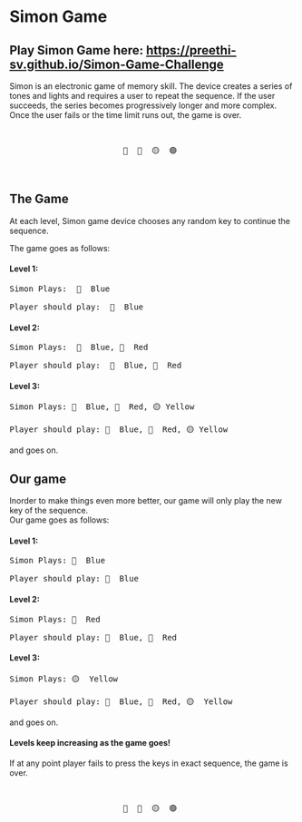 # Simon Game

## Play Simon Game here: https://preethi-sv.github.io/Simon-Game-Challenge

Simon is an electronic game of memory skill. The device creates a series of tones and lights and requires a user to repeat the sequence. If the user succeeds, the series becomes progressively longer and more complex. Once the user fails or the time limit runs out, the game is over. 
<pre> <p align="center"> 🔵  🔴  🟡  🟢  </p> </pre> 

## The Game 
At each level, Simon game device chooses any random key to continue the sequence.
<br>

The game goes as follows:

#### Level 1:
<pre>Simon Plays:  🔵  Blue <br>
Player should play:  🔵  Blue</pre>

#### Level 2:
<pre>Simon Plays:  🔵  Blue, 🔴  Red  <br> 
Player should play:  🔵  Blue, 🔴  Red </pre>

#### Level 3:
<pre>Simon Plays: 🔵  Blue, 🔴  Red, 🟡 Yellow <br> 
Player should play: 🔵  Blue, 🔴  Red, 🟡 Yellow</pre>

and goes on.

## Our game

Inorder to make things even more better, our game will only play the new key of the sequence.
<br>
Our game goes as follows:

#### Level 1:
<pre>Simon Plays: 🔵  Blue <br> 
Player should play: 🔵  Blue</pre>

#### Level 2:
<pre>Simon Plays: 🔴  Red <br> 
Player should play: 🔵  Blue, 🔴  Red</pre>

#### Level 3:
<pre>Simon Plays: 🟡  Yellow <br> 
Player should play: 🔵  Blue, 🔴  Red, 🟡  Yellow </pre>

and goes on.

#### Levels keep increasing as the game goes!
If at any point player fails to press the keys in exact sequence, the game is over.
<pre> <p align="center"> 🔵  🔴  🟡  🟢  </p> </pre> 
